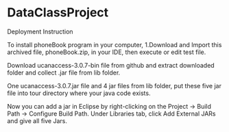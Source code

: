 # DataClassProject

Deployment Instruction

To install phoneBook program in your computer, 1.Download and Import this archived file, phoneBook.zip, in your IDE, then execute or edit test file.

Download ucanaccess-3.0.7-bin file from github and extract downloaded folder and collect .jar file from lib folder.

One ucanaccess-3.0.7.jar file and 4 jar files from lib folder, put these five jar file into tour directory where your java code exists.

Now you can add a jar in Eclipse by right-clicking on the Project → Build Path → Configure Build Path. Under Libraries tab, click Add External JARs and give all five Jars.
